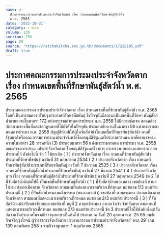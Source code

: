 ```yaml
---
name: >-
  ประกาศคณะกรรมการประมงประจำจังหวัดตาก เรื่อง กำหนดเขตพื้นที่รักษาพันธุ์สัตว์น้ำ
  พ.ศ. 2565
date: '2022-10-31'
category: ง พิเศษ
volume: 139
section: 258
page: 29
source: 'https://ratchakitcha.soc.go.th/documents/17228195.pdf'
draft: true
---
```


# ประกาศคณะกรรมการประมงประจำจังหวัดตาก เรื่อง กำหนดเขตพื้นที่รักษาพันธุ์สัตว์น้ำ พ.ศ. 2565

ประกาศคณะกรรมการประมงประจำจังหวัดตาก เรื่อง กำหนดเขตพื้นที่รักษาพันธุ์สัตว์น้ำ พ.ศ. 2565 โดยที่เป็นการสมควรปรับปรุงประกาศที่รักษาพืชพันธุ์ ซึ่งปัจจุบันมีสถานะเป็นเขตพื้นที่รักษา พันธุ์สัตว์น้ำตามความในมาตรา 172 แห่งพระราชกำหนดการประมง พ.ศ. 2558 ให้มีความชัดเจน สอดคล้องกับสภาพของพื้นที่และข้อกฎหมายที่ใช้บังคับในปัจจุบัน ประกอบกับความในมาตรา 56 แห่งพระราชกาหนดการประมง พ.ศ. 2558 บัญญัติห้ามมิให้ผู้ใดจับสัตว์น้าในเขตพื้นที่รักษาพันธุ์สัตว์น้ำ ตามที่รัฐมนตรีหรือคณะกรรมการประมงประจำจังหวัดโดยอนุมัติรัฐมนตรีประกาศกำหนด อาศัยอานาจตามความในมาตรา 28 วรรคหนึ่ง (3) ประกอบมาตรา 56 แห่งพระราชกาหนด การประมง พ.ศ. 2558 คณะกรรมการประม งประจำจังหวัดตาก โดยอนุมัติรัฐมนตรีว่าการ กระทรวงเกษตรและสหกรณ์ ออกประกาศไว้ ดังต่อไปนี้ ข้อ 1 ให้ยกเลิก ( 1 ) ประกาศจังหวัดตาก เรื่อง กาหนดที่รักษาพันธุ์สัตว์น้ำประเภทที่รักษาพืชพันธุ์ ลงวันที่ 31 พฤษภาคม 2534 ( 2 ) ประกาศจังหวัดตาก เรื่อง กาหนดที่ รักษาพันธุ์สัตว์น้ำประเภทที่รักษาพืชพันธุ์ ลงวันที่ 7 ธันวาคม 2535 ( 3 ) ประกาศจังหวัดตาก เรื่อง กาหนดที่รักษาพันธุ์สัตว์น้ำประเภทที่รักษาพืชพันธุ์ ลงวันที่ 27 มีนาคม 2541 ( 4 ) ประกาศจังหวัดตาก เรื่อง กาหนดที่รักษาพันธุ์สัตว์น้ำประเภทที่รักษาพืชพันธุ์ ลงวันที่ 27 พฤษภาคม 2546 ข้อ 2 ให้ที่จับสัตว์น้ำดังต่อไปนี้ เป็นเขตพื้นที่รักษาพันธุ์สัตว์น้ำ ( 1 ) ที่จับสัตว์น้ำหนองหลวง เขตท้องที่ ตำบลไม้งาม อำเภอเมืองตาก จังหวัดตาก ตามแผนที่แสดงแนวเขตบริเวณที่กำหนด หมายเลข 1/3 แนบท้ายประกาศนี้ ( 2 ) ที่จับสัตว์น้ำหนองมณีบรรพต (หนองเขาแก้ว) เขตท้องที่ ตาบลระแหง อำเภอเมืองตาก จังหวัดตาก ตามแผนที่แสดงแนวเขตบริเวณที่กำหนด หมายเลข 2/3 แนบท้ายประกาศนี้ ( 3 ) ที่จับสัตว์น้าแม่น้าปิงหน้าวัดสบยม เขตท้องที่ หมู่ที่ 2 ตาบลเชียงทอง อาเภอวังเจ้า จังหวัดตาก ตามแผนที่แสดงแนวเขตบริเวณที่กำหนด หมายเลข 3/3 แนบท้ายประกาศนี้ ข้อ 3 ประกาศนี้ให้ใช้บังคับตั้งแต่วันถัดจากวันประกาศในราชกิจจานุเบกษาเป็นต้นไป ประกาศ ณ วันที่ 20 ตุลาคม พ.ศ. 25 65 สมชัย กิจเจริญรุ่งโรจน์ ผู้ว่าราชการจังหวัดตาก ประธานกรรมการประมงประจำจังหวัดตาก ้ หนา 29 ่ เลม 139 ตอนพิเศษ 258 ง ราชกิจจานุเบกษา 1 พฤศจิกายน 2565






